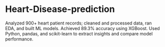# Heart-Disease-prediction
Analyzed 900+ heart patient records; cleaned and processed data, ran EDA, and built ML models. Achieved 89.3% accuracy using XGBoost. Used Python, pandas, and scikit-learn to extract insights and compare model performance.
